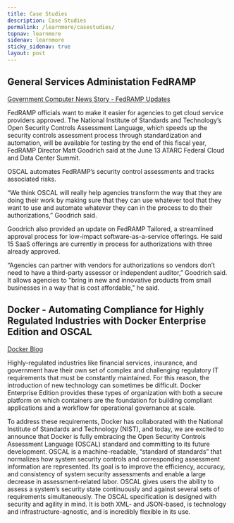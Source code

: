```yaml
---
title: Case Studies
description: Case Studies
permalink: /learnmore/casestudies/
topnav: learnmore
sidenav: learnmore
sticky_sidenav: true
layout: post
---
```


## General Services Administation FedRAMP

[Government Computer News Story - FedRAMP Updates](https://gcn.com/articles/2018/06/14/fedramp-updates.aspx)

FedRAMP officials want to make it easier for agencies to get cloud service providers approved. The National Institute of Standards and Technology’s Open Security Controls Assessment Language, which speeds up the security controls assessment process through standardization and automation, will be available for testing by the end of this fiscal year, FedRAMP Director Matt Goodrich said at the June 13 ATARC Federal Cloud and Data Center Summit.

OSCAL automates FedRAMP’s security control assessments and tracks associated risks.

“We think OSCAL will really help agencies transform the way that they are doing their work by making sure that they can use whatever tool that they want to use and automate whatever they can in the process to do their authorizations,” Goodrich said.

Goodrich also provided an update on FedRAMP Tailored, a streamlined approval process for low-impact software-as-a-service offerings. He said 15 SaaS offerings are currently in process for authorizations with three already approved.

“Agencies can partner with vendors for authorizations so vendors don’t need to have a third-party assessor or independent auditor,” Goodrich said. It allows agencies to "bring in new and innovative products from small businesses in a way that is cost affordable," he said.

## Docker - Automating Compliance for Highly Regulated Industries with Docker Enterprise Edition and OSCAL

[Docker Blog](https://blog.docker.com/2018/05/automating-compliance-docker-ee-oscal/)

Highly-regulated industries like financial services, insurance, and government have their own set of complex and challenging regulatory IT requirements that must be constantly maintained. For this reason, the introduction of new technology can sometimes be difficult. Docker Enterprise Edition provides these types of organization with both a secure platform on which containers are the foundation for building compliant applications and a workflow for operational governance at scale.

To address these requirements, Docker has collaborated with the National Institute of Standards and Technology (NIST), and today, we are excited to announce that Docker is fully embracing the Open Security Controls Assessment Language (OSCAL) standard and committing to its future development. OSCAL is a machine-readable, “standard of standards” that normalizes how system security controls and corresponding assessment information are represented. Its goal is to improve the efficiency, accuracy, and consistency of system security assessments and enable a large decrease in assessment-related labor. OSCAL gives users the ability to assess a system’s security state continuously and against several sets of requirements simultaneously. The OSCAL specification is designed with security and agility in mind. It is both XML- and JSON-based, is technology and infrastructure-agnostic, and is incredibly flexible in its use.